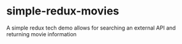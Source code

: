 # simple-redux-movies
A simple redux tech demo allows for searching an external API and returning movie information
